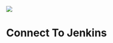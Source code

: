 <a href='http://3.22.228.216:8080/job/ConnectToJenkins/'><img src='http://3.22.228.216:8080/buildStatus/icon?job=ConnectToJenkins'></a>
# Connect To Jenkins
